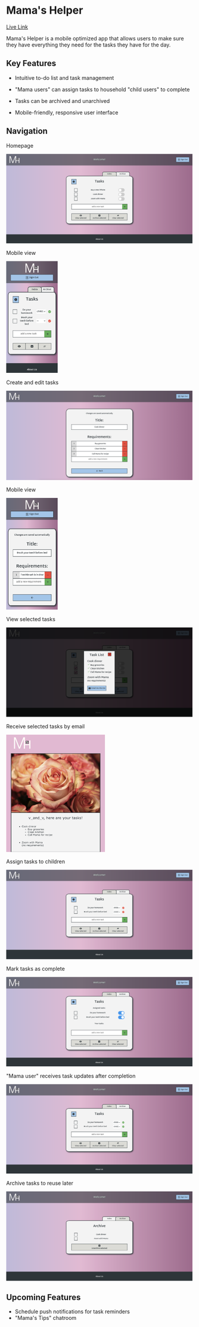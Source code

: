 # Mama's Helper

[Live Link](http://mamashelper.herokuapp.com/)

Mama's Helper is a mobile optimized app that allows users to make sure they have everything they need for the tasks they have for the day.

## Key Features
- Intuitive to-do list and task management

- "Mama users" can assign tasks to household "child users" to complete

- Tasks can be archived and unarchived

- Mobile-friendly, responsive user interface

## Navigation
Homepage

  <img src="./frontend/images/homepage.png" width=500px height=240px/>

Mobile view

  <img src="./frontend/images/homepage_mobile.png" width=138px height=300px/>


Create and edit tasks

  <img src="./frontend/images/task_edit.png" width=500px height=240px/>

Mobile view

  <img src="./frontend/images/task_edit_mobile.png" width=138px height=300px/>

View selected tasks

  <img src="./frontend/images/view_tasks.png" width=500px height=240px/>

Receive selected tasks by email

  <img src="./frontend/images/task_email.png" width=265px height=315px>

Assign tasks to children
  
  <img src="./frontend/images/task_assignment.png" width=500px height=240px/>

Mark tasks as complete

  <img src="./frontend/images/child_task_complete.png" width=500px height=240px/>

"Mama user" receives task updates after completion

  <img src="./frontend/images/parent_task_complete.png" width=500px height=240px/>

Archive tasks to reuse later
  
  <img src="./frontend/images/archive_tab.png" width=500px height=240px/>


## Upcoming Features
- Schedule push notifications for task reminders
- "Mama's Tips" chatroom
